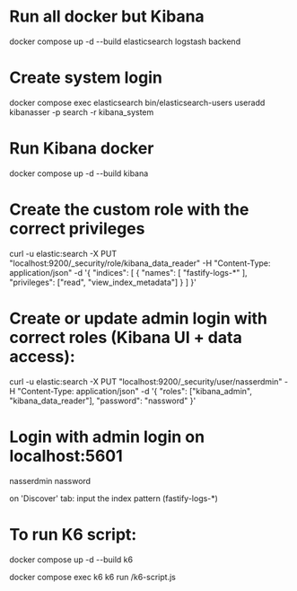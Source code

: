 <!-- # Commands to run after starting the stack:

docker exec elasticsearch bin/elasticsearch-create-enrollment-token -s kibana


## copy and paste token on localhost:5601

docker exec kibana bin/kibana-verification-code


## copy and paste code

docker exec -it elasticsearch bin/elasticsearch-reset-password -u elastic --interactive

## set new password, confirm new password, and login -->

# Run all docker but Kibana

docker compose up -d --build elasticsearch logstash backend 

# Create system login

docker compose exec elasticsearch bin/elasticsearch-users useradd kibanasser -p search -r kibana_system

# Run Kibana docker

docker compose up -d --build kibana 

# Create the custom role with the correct privileges

curl -u elastic:search -X PUT "localhost:9200/_security/role/kibana_data_reader" -H "Content-Type: application/json" -d '{
  "indices": [
    {
      "names": [ "fastify-logs-*" ],
      "privileges": ["read", "view_index_metadata"]
    }
  ]
}'

# Create or update admin login with correct roles (Kibana UI + data access):

curl -u elastic:search -X PUT "localhost:9200/_security/user/nasserdmin" -H "Content-Type: application/json" -d '{
  "roles": ["kibana_admin", "kibana_data_reader"],
  "password": "nassword"
}'


# Login with admin login on localhost:5601

nasserdmin
nassword

on 'Discover' tab: input the index pattern (fastify-logs-*)

# To run K6 script:

docker compose up -d --build k6

docker compose exec k6 k6 run /k6-script.js

<!-- # Commands to install K6
sudo gpg -k
sudo gpg --no-default-keyring --keyring /usr/share/keyrings/k6-archive-keyring.gpg --keyserver hkp://keyserver.ubuntu.com:80 --recv-keys C5AD17C747E3415A3642D57D77C6C491D6AC1D69
echo "deb [signed-by=/usr/share/keyrings/k6-archive-keyring.gpg] https://dl.k6.io/deb stable main" | sudo tee /etc/apt/sources.list.d/k6.list
sudo apt-get update
sudo apt-get install k6

## to run the k6 scrypt:

k6 run k6-script.js -->